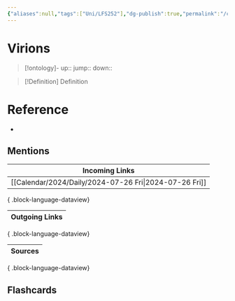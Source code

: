 ```yaml
---
{"aliases":null,"tags":["Uni/LFS252"],"dg-publish":true,"permalink":"/cards/virions/","dgPassFrontmatter":true}
---
```


# Virions

> [!ontology]-
> up:: 
> jump:: 
> down:: 

> [!Definition] Definition

# Reference

- 

## Mentions

| Incoming Links                                            |
| --------------------------------------------------------- |
| [[Calendar/2024/Daily/2024-07-26 Fri\|2024-07-26 Fri]] |

{ .block-language-dataview}

| Outgoing Links |
| -------------- |

{ .block-language-dataview}

| Sources |
| ------- |

{ .block-language-dataview}

## Flashcards